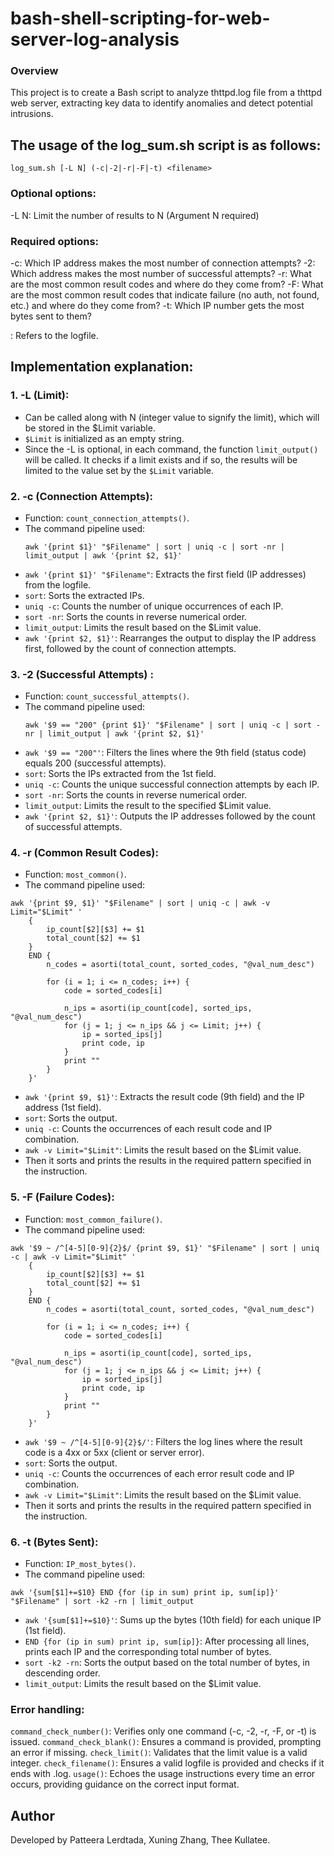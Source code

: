 # bash-shell-scripting-for-web-server-log-analysis
### Overview
This project is to create a Bash script to analyze thttpd.log file from a thttpd web server, extracting key data to identify anomalies and detect potential intrusions.

## The usage of the log_sum.sh script is as follows:

    log_sum.sh [-L N] (-c|-2|-r|-F|-t) <filename>

### Optional options:
-L N: Limit the number of results to N (Argument N required)

### Required options:
-c: Which IP address makes the most number of connection attempts?
-2: Which address makes the most number of successful attempts?
-r: What are the most common result codes and where do they come from?
-F: What are the most common result codes that indicate failure (no auth, not found, etc.) and where do they come from?
-t: Which IP number gets the most bytes sent to them?

<filename>: Refers to the logfile.

## Implementation explanation:

### 1.  -L (Limit):
- Can be called along with N (integer value to signify the limit), which will be stored in the $Limit variable.
- ```$Limit``` is initialized as an empty string.
- Since the -L is optional, in each command, the function ```limit_output()``` will be called. It checks if a limit exists and if so, the results will be limited to the value set by the ```$Limit``` variable.

### 2. -c (Connection Attempts):
- Function: `count_connection_attempts()`.
- The command pipeline used:
  ```
  awk '{print $1}' "$Filename" | sort | uniq -c | sort -nr | limit_output | awk '{print $2, $1}'
  ``` 
- ```awk '{print $1}' "$Filename"```: Extracts the first field (IP addresses) from the logfile.
- ```sort```: Sorts the extracted IPs.
- ```uniq -c```: Counts the number of unique occurrences of each IP.
- ```sort -nr```: Sorts the counts in reverse numerical order.
- ```limit_output```: Limits the result based on the $Limit value.
- ```awk '{print $2, $1}'```: Rearranges the output to display the IP address first, followed by the count of connection attempts.

### 3. -2 (Successful Attempts) :
- Function: `count_successful_attempts()`.
- The command pipeline used:
  ```
  awk '$9 == "200" {print $1}' "$Filename" | sort | uniq -c | sort -nr | limit_output | awk '{print $2, $1}'
  ```    
- ```awk '$9 == "200"'```: Filters the lines where the 9th field (status code) equals 200 (successful attempts).
- ```sort```: Sorts the IPs extracted from the 1st field.
- ```uniq -c```: Counts the unique successful connection attempts by each IP.
- ```sort -nr```: Sorts the counts in reverse numerical order.
- ```limit_output```: Limits the result to the specified $Limit value.
- ```awk '{print $2, $1}'```: Outputs the IP addresses followed by the count of successful attempts.

### 4. -r (Common Result Codes):
- Function: `most_common()`.
- The command pipeline used:
```
awk '{print $9, $1}' "$Filename" | sort | uniq -c | awk -v Limit="$Limit" '
    {
        ip_count[$2][$3] += $1
        total_count[$2] += $1
    }
    END {
        n_codes = asorti(total_count, sorted_codes, "@val_num_desc")

        for (i = 1; i <= n_codes; i++) {
            code = sorted_codes[i]

            n_ips = asorti(ip_count[code], sorted_ips, "@val_num_desc")
            for (j = 1; j <= n_ips && j <= Limit; j++) {
                ip = sorted_ips[j]
                print code, ip
            }
            print ""
        }
    }'
```    
- `awk '{print $9, $1}'`: Extracts the result code (9th field) and the IP address (1st field).
- `sort`: Sorts the output.
- `uniq -c`: Counts the occurrences of each result code and IP combination.
- `awk -v Limit="$Limit"`: Limits the result based on the $Limit value.
- Then it sorts and prints the results in the required pattern specified in the instruction.

### 5. -F (Failure Codes):
- Function: `most_common_failure()`.
- The command pipeline used:
```
awk '$9 ~ /^[4-5][0-9]{2}$/ {print $9, $1}' "$Filename" | sort | uniq -c | awk -v Limit="$Limit" '
    {
        ip_count[$2][$3] += $1
        total_count[$2] += $1
    }
    END {
        n_codes = asorti(total_count, sorted_codes, "@val_num_desc")

        for (i = 1; i <= n_codes; i++) {
            code = sorted_codes[i]

            n_ips = asorti(ip_count[code], sorted_ips, "@val_num_desc")
            for (j = 1; j <= n_ips && j <= Limit; j++) {
                ip = sorted_ips[j]
                print code, ip
            }
            print ""
        }
    }'
``` 
- `awk '$9 ~ /^[4-5][0-9]{2}$/'`: Filters the log lines where the result code is a 4xx or 5xx (client or server error).
- `sort`: Sorts the output.
- `uniq -c`: Counts the occurrences of each error result code and IP combination.
- `awk -v Limit="$Limit"`: Limits the result based on the $Limit value.
- Then it sorts and prints the results in the required pattern specified in the instruction.

### 6. -t (Bytes Sent):
- Function: `IP_most_bytes()`.
- The command pipeline used:
```
awk '{sum[$1]+=$10} END {for (ip in sum) print ip, sum[ip]}' "$Filename" | sort -k2 -rn | limit_output
``` 
- `awk '{sum[$1]+=$10}'`: Sums up the bytes (10th field) for each unique IP (1st field).
- `END {for (ip in sum) print ip, sum[ip]}`: After processing all lines, prints each IP and the corresponding total number of bytes.
- `sort -k2 -rn`: Sorts the output based on the total number of bytes, in descending order.
- `limit_output`: Limits the result based on the $Limit value.

### Error handling:
`command_check_number()`: Verifies only one command (-c, -2, -r, -F, or -t) is issued.
`command_check_blank()`: Ensures a command is provided, prompting an error if missing.
`check_limit()`: Validates that the limit value is a valid integer.
`check_filename()`: Ensures a valid logfile is provided and checks if it ends with .log.
`usage()`: Echoes the usage instructions every time an error occurs, providing guidance on the correct input format.

## Author
Developed by Patteera Lerdtada, Xuning Zhang, Thee Kullatee.
